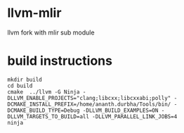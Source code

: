 # llvm-mlir
llvm fork with mlir sub module

# build instructions
```
mkdir build
cd build
cmake  ../llvm -G Ninja -DLLVM_ENABLE_PROJECTS="clang;libcxx;libcxxabi;polly" -DCMAKE_INSTALL_PREFIX=/home/ananth.durbha/Tools/bin/ -DCMAKE_BUILD_TYPE=Debug -DLLVM_BUILD_EXAMPLES=ON -DLLVM_TARGETS_TO_BUILD=all -DLLVM_PARALLEL_LINK_JOBS=4
ninja
```
